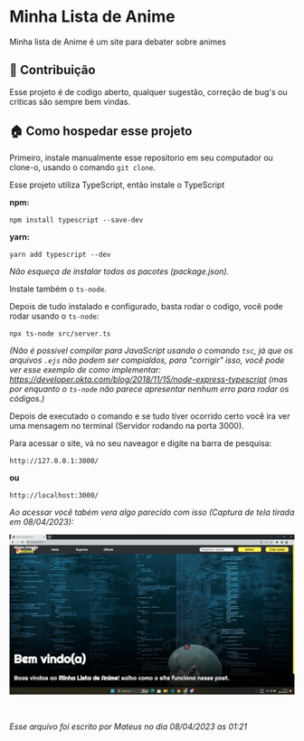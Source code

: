 
# Minha Lista de Anime

Minha lista de Anime é um site para debater sobre animes

## 🙋 Contribuição

Esse projeto é de codigo aberto, qualquer sugestão, correção de bug's ou criticas são sempre bem vindas.

## 🏠 Como hospedar esse projeto

Primeiro, instale manualmente esse repositorio em seu computador ou clone-o, usando o comando `git clone`.

Esse projeto utiliza TypeScript, então instale o TypeScript

**npm:**
```
npm install typescript --save-dev
```
**yarn:**
```
yarn add typescript --dev
```

*Não esqueça de instalar todos os pacotes (package.json).*

Instale também o `ts-node`.

Depois de tudo instalado e configurado, basta rodar o codigo, você pode rodar usando o `ts-node`:

```
npx ts-node src/server.ts
```

*(Não é possivel compilar para JavaScript usando o comando `tsc`, já que os arquivos `.ejs` não podem ser compialdos, para "corrigir" isso, você pode ver esse exemplo de como implementar: https://developer.okta.com/blog/2018/11/15/node-express-typescript (mas por enquanto o `ts-node` não parece apresentar nenhum erro para rodar os códigos.)*

Depois de executado o comando e se tudo tiver ocorrido certo você ira ver uma mensagem no terminal (Servidor rodando na porta 3000).

Para acessar o site, vá no seu naveagor e digite na barra de pesquisa:

```
http://127.0.0.1:3000/
```
**ou**
```
http://localhost:3000/
```

*Ao acessar você tabém vera algo parecido com isso (Captura de tela tirada em 08/04/2023):*

<img src="images/anime3.png" width="600px" style="display: block; margin: auto;">
<br><br>

*Esse arquivo foi escrito por Mateus no dia 08/04/2023 as 01:21*